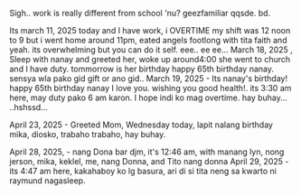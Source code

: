 Sigh.. 
work is really different from school 'nu?
geezfamiliar qqsde.
bd.

Its march 11, 2025 today and I have work, i OVERTIME my shift was 12 noon to 9 but i went home around 11pm, eated angels footlong with tita faith and yeah. its overwhelming but you can do it self.
eee..
 ee ee...
March 18, 2025 , Sleep with nanay and greeted her, woke up around4:00 she went to church and I have duty. tommorrow is her birthday happy 65th birthday nanay. sensya wla pako gid gift or ano gid..
March 19, 2025 - Its nanay's birthday! happy 65th birthday nanay I love you. wishing you good health!. its 3:30 am here, may duty pako 6 am karon. I hope indi ko mag overtime. hay buhay...
..hshssd...

April 23, 2025 - Greeted Mom, Wednesday today, lapit nalang birthday mika, diosko, trabaho trabaho, hay buhay. 

April 28, 2025, - nang Dona bar djm, it's 12:46 am, with manang lyn, nong jerson, mika, keklel, me, nang Donna, and Tito nang donna
April 29, 2025 - its 4:47 am here, kakahaboy ko lg basura, ari di si tita neng sa kwarto ni raymund nagasleep.
